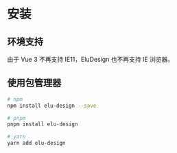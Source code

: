 # 安装

## 环境支持
由于 Vue 3 不再支持 IE11，EluDesign 也不再支持 IE 浏览器。


## 使用包管理器

```bash
# npm
npm install elu-design --save

# pnpm
pnpm install elu-design

# yarn
yarn add elu-design
```